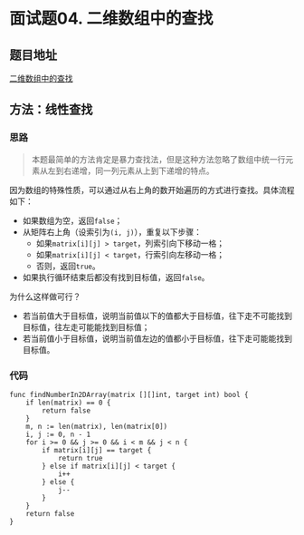 # 面试题04. 二维数组中的查找

## 题目地址

[二维数组中的查找](https://leetcode-cn.com/problems/er-wei-shu-zu-zhong-de-cha-zhao-lcof/)

## 方法：线性查找

### 思路

> 本题最简单的方法肯定是暴力查找法，但是这种方法忽略了数组中统一行元素从左到右递增，同一列元素从上到下递增的特点。

因为数组的特殊性质，可以通过从右上角的数开始遍历的方式进行查找。具体流程如下：
* 如果数组为空，返回`false`；
* 从矩阵右上角（设索引为`(i, j)`），重复以下步骤：
  - 如果`matrix[i][j] > target`，列索引向下移动一格；
  - 如果`matrix[i][j] < target`，行索引向左移动一格；
  - 否则，返回`true`。
* 如果执行循环结束后都没有找到目标值，返回`false`。

为什么这样做可行？
* 若当前值大于目标值，说明当前值以下的值都大于目标值，往下走不可能找到目标值，往左走可能能找到目标值；
* 若当前值小于目标值，说明当前值左边的值都小于目标值，往下走可能能找到目标值。


### 代码

```Golang
func findNumberIn2DArray(matrix [][]int, target int) bool {
    if len(matrix) == 0 {
        return false
    }
    m, n := len(matrix), len(matrix[0])
    i, j := 0, n - 1
    for i >= 0 && j >= 0 && i < m && j < n {
        if matrix[i][j] == target {
            return true
        } else if matrix[i][j] < target {
            i++
        } else {
            j--
        }
    }
    return false
}
```